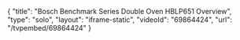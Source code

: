 {
    "title": "Bosch Benchmark Series Double Oven HBLP651 Overview",
    "type": "solo",
    "layout": "iframe-static",
    "videoId": "69864424",
    "url": "\/tvpembed\/69864424"
}